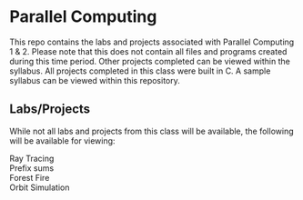# Parallel Computing

This repo contains the labs and projects associated with Parallel Computing 1 & 2.  Please note that this does not contain all files and programs created during this time period.  Other projects completed can be viewed within the syllabus.  All projects completed in this class were built in C.  A sample syllabus can be viewed within this repository.

## Labs/Projects

While not all labs and projects from this class will be available, the following will be available for viewing:

Ray Tracing <br/>
Prefix sums <br/>
Forest Fire <br/>
Orbit Simulation <br/>
